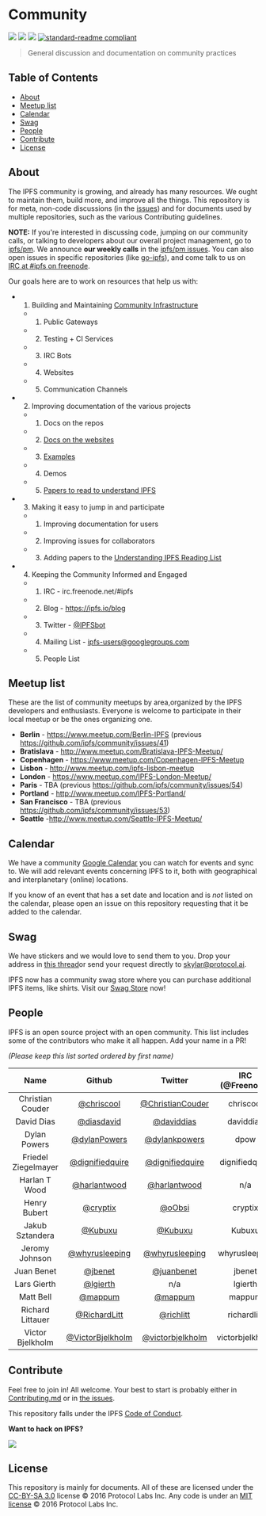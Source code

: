 # Community

[![](https://img.shields.io/badge/made%20by-Protocol%20Labs-blue.svg?style=flat-square)](http://ipn.io)
[![](https://img.shields.io/badge/project-IPFS-blue.svg?style=flat-square)](http://ipfs.io/)
[![](https://img.shields.io/badge/freenode-%23ipfs-blue.svg?style=flat-square)](http://webchat.freenode.net/?channels=%23ipfs)
[![standard-readme compliant](https://img.shields.io/badge/standard--readme-OK-green.svg?style=flat-square)](https://github.com/RichardLitt/standard-readme)

> General discussion and documentation on community practices

## Table of Contents

- [About](#about)
- [Meetup list](#meetup-list)
- [Calendar](#calendar)
- [Swag](#swag)
- [People](#people)
- [Contribute](#contribute)
- [License](#license)

## About

The IPFS community is growing, and already has many resources. We ought to maintain them, build more, and improve all the things. This repository is for meta, non-code discussions (in the [issues](issues)) and for documents used by multiple repositories, such as the various Contributing guidelines.

**NOTE:** If you're interested in discussing code, jumping on our community calls, or talking to developers about our overall project management, go to [ipfs/pm](https://github.com/ipfs/pm). We announce **our weekly calls** in the [ipfs/pm issues](https://github.com/ipfs/pm/issues). You can also open issues in specific repositories (like [go-ipfs](https://github.com/ipfs/go-ipfs)), and come talk to us on [IRC at #ipfs on freenode](http://webchat.freenode.net/?channels=%23ipfs).

Our goals here are to work on resources that help us with:

- 1. Building and Maintaining [Community Infrastructure](https://github.com/ipfs/infrastructure)
  - 1. Public Gateways
  - 2. Testing + CI Services
  - 3. IRC Bots
  - 4. Websites
  - 5. Communication Channels
- 2. Improving documentation of the various projects
  - 1. Docs on the repos
  - 2. [Docs on the websites](https://ipfs.io/docs)
  - 3. [Examples](https://ipfs.io/docs/examples)
  - 4. Demos
  - 5. [Papers to read to understand IPFS](https://github.com/ipfs/reading-list)
- 3. Making it easy to jump in and participate
  - 1. Improving documentation for users
  - 2. Improving issues for collaborators
  - 3. Adding papers to the [Understanding IPFS Reading List](https://github.com/ipfs/reading-list)
- 4. Keeping the Community Informed and Engaged
  - 1. IRC - irc.freenode.net/#ipfs
  - 2. Blog - https://ipfs.io/blog
  - 3. Twitter - [@IPFSbot](https://twitter.com/IPFSbot)
  - 4. Mailing List - [ipfs-users@googlegroups.com](https://groups.google.com/forum/#!forum/ipfs-users)
  - 5. People List

## Meetup list

These are the list of community meetups by area,organized by the IPFS developers and enthusiasts. Everyone is welcome to participate in their local meetup or be the ones organizing one.

- **Berlin** - https://www.meetup.com/Berlin-IPFS (previous https://github.com/ipfs/community/issues/41)
- **Bratislava** - http://www.meetup.com/Bratislava-IPFS-Meetup/
- **Copenhagen** - https://www.meetup.com/Copenhagen-IPFS-Meetup
- **Lisbon** - http://www.meetup.com/ipfs-lisbon-meetup
- **London** - https://www.meetup.com/IPFS-London-Meetup/
- **Paris** - TBA (previous https://github.com/ipfs/community/issues/54)
- **Portland** - http://www.meetup.com/IPFS-Portland/
- **San Francisco** -  TBA (previous https://github.com/ipfs/community/issues/53)
- **Seattle** -http://www.meetup.com/Seattle-IPFS-Meetup/

## Calendar

We have a community [Google Calendar](https://calendar.google.com/calendar/embed?src=ipfs.io_eal36ugu5e75s207gfjcu0ae84@group.calendar.google.com&ctz=UTC) you can watch for events and sync to. We will add relevant events concerning IPFS to it, both with geographical and interplanetary (online) locations.

If you know of an event that has a set date and location and is _not_ listed on the calendar, please open an issue on this repository requesting that it be added to the calendar.

## Swag

We have stickers and we would love to send them to you. Drop your address in [this thread](https://github.com/ipfs/community/issues/175)or send your request directly to skylar@protocol.ai. 

IPFS now has a community swag store where you can purchase additional IPFS items, like shirts. Visit our [Swag Store](https://shop.ipfs.io) now!

## People

IPFS is an open source project with an open community. This list includes some of the contributors who make it all happen. Add your name in a PR!

_(Please keep this list sorted ordered by first name)_

Name | Github | Twitter | IRC (@Freenode)
:--: | :----: | :-: | :-----:
Christian Couder    | [@chriscool](//github.com/chriscool)              | [@ChristianCouder](https://twitter.com/ChristianCouder) | chriscool
David Dias          | [@diasdavid](//github.com/diasdavid)              | [@daviddias](//twitter.com/daviddias)                   | daviddias
Dylan Powers        | [@dylanPowers](https://github.com/dylanPowers)    | [@dylankpowers](https://twitter.com/dylankpowers)       | dpow
Friedel Ziegelmayer | [@dignifiedquire](//github.com/Dignifiedquire)    | [@dignifiedquire](//twitter.com/dignifiedquire)         | dignifiedquire
Harlan T Wood       | [@harlantwood](//github.com/harlantwood)          | [@harlantwood](//twitter.com/harlantwood)               | n/a
Henry Bubert        | [@cryptix](//github.com/cryptix)                  | [@oObsi](//twitter.com/oObsi)                           | cryptix
Jakub Sztandera     | [@Kubuxu](//github.com/kubuxu/)                   | [@Kubuxu](//twitter.com/Kubuxu)                         | Kubuxu
Jeromy Johnson      | [@whyrusleeping](//github.com/whyrusleeping)      | [@whyrusleeping](//twitter.com/whyrusleeping)           | whyrusleeping
Juan Benet          | [@jbenet](//github.com/jbenet)                    | [@juanbenet](//twitter.com/juanbenet)                   | jbenet
Lars Gierth         | [@lgierth](//github.com/lgierth)                  | n/a                                                     | lgierth
Matt Bell           | [@mappum](//github.com/mappum)                    | [@mappum](//twitter.com/mappum)                         | mappum
Richard Littauer    | [@RichardLitt](//github.com/RichardLitt)          | [@richlitt](//twitter.com/richlitt)                     | richardlitt
Victor Bjelkholm    | [@VictorBjelkholm](//github.com/VictorBjelkholm)  | [@victorbjelkholm](//twitter.com/victorbjelkholm)       | victorbjelkholm

## Contribute

Feel free to join in! All welcome. Your best to start is probably either in [Contributing.md](https://github.com/ipfs/community/blob/master/contributing.md) or in [the issues](https://github.com/ipfs/community/issues).

This repository falls under the IPFS [Code of Conduct](https://github.com/ipfs/community/blob/master/code-of-conduct.md).

**Want to hack on IPFS?**

[![](https://cdn.rawgit.com/jbenet/contribute-ipfs-gif/master/img/contribute.gif)](https://github.com/ipfs/community/blob/master/contributing.md)

## License

This repository is mainly for documents. All of these are licensed under the [CC-BY-SA 3.0](https://ipfs.io/ipfs/QmVreNvKsQmQZ83T86cWSjPu2vR3yZHGPm5jnxFuunEB9u) license © 2016 Protocol Labs Inc. Any code is under an [MIT license](LICENSE) © 2016 Protocol Labs Inc.
